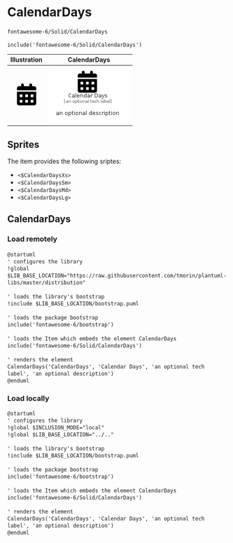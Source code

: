 # CalendarDays


```text
fontawesome-6/Solid/CalendarDays
```

```text
include('fontawesome-6/Solid/CalendarDays')
```



| Illustration | CalendarDays |
| :---: | :---: |
| ![illustration for Illustration](../../fontawesome-6/Solid/CalendarDays.png) | ![illustration for CalendarDays](../../fontawesome-6/Solid/CalendarDays.Local.png) |



## Sprites
The item provides the following sriptes:

- `<$CalendarDaysXs>`
- `<$CalendarDaysSm>`
- `<$CalendarDaysMd>`
- `<$CalendarDaysLg>`





## CalendarDays

### Load remotely
```plantuml
@startuml
' configures the library
!global $LIB_BASE_LOCATION="https://raw.githubusercontent.com/tmorin/plantuml-libs/master/distribution"

' loads the library's bootstrap
!include $LIB_BASE_LOCATION/bootstrap.puml

' loads the package bootstrap
include('fontawesome-6/bootstrap')

' loads the Item which embeds the element CalendarDays
include('fontawesome-6/Solid/CalendarDays')

' renders the element
CalendarDays('CalendarDays', 'Calendar Days', 'an optional tech label', 'an optional description')
@enduml
```

### Load locally
```plantuml
@startuml
' configures the library
!global $INCLUSION_MODE="local"
!global $LIB_BASE_LOCATION="../.."

' loads the library's bootstrap
!include $LIB_BASE_LOCATION/bootstrap.puml

' loads the package bootstrap
include('fontawesome-6/bootstrap')

' loads the Item which embeds the element CalendarDays
include('fontawesome-6/Solid/CalendarDays')

' renders the element
CalendarDays('CalendarDays', 'Calendar Days', 'an optional tech label', 'an optional description')
@enduml
```

